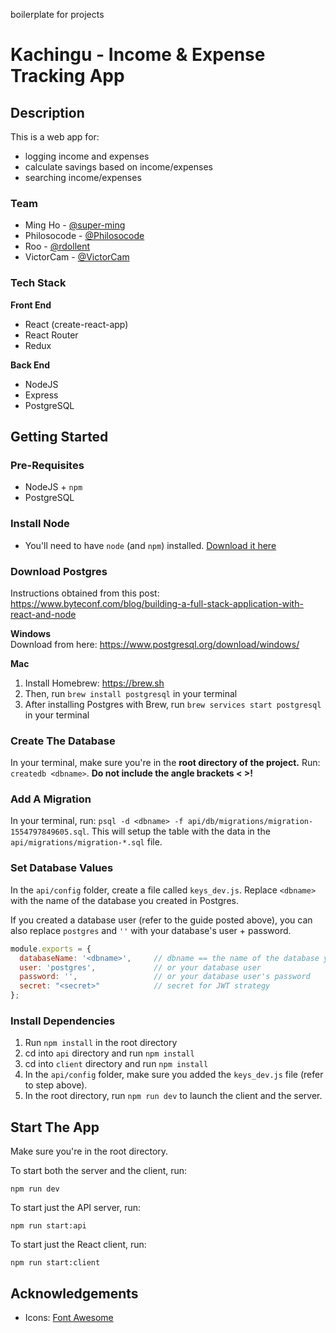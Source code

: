boilerplate for projects

# Kachingu - Income & Expense Tracking App
## Description
This is a web app for:
- logging income and expenses
- calculate savings based on income/expenses
- searching income/expenses

### Team
- Ming Ho - [@super-ming](https://github.com/super-ming)
- Philosocode - [@Philosocode](https://github.com/Philosocode)
- Roo - [@rdollent](https://github.com/rdollent)
- VictorCam - [@VictorCam](https://github.com/VictorCam)

### Tech Stack
**Front End**
- React (create-react-app)
- React Router
- Redux

**Back End**
- NodeJS
- Express
- PostgreSQL

## Getting Started
### Pre-Requisites
- NodeJS + `npm`
- PostgreSQL

### Install Node
- You'll need to have `node` (and `npm`) installed.
[Download it here](https://nodejs.org/en/)

### Download Postgres
Instructions obtained from this post: https://www.byteconf.com/blog/building-a-full-stack-application-with-react-and-node

**Windows**<br>
Download from here: https://www.postgresql.org/download/windows/

**Mac**<br>
1. Install Homebrew: https://brew.sh
2. Then, run `brew install postgresql` in your terminal
3. After installing Postgres with Brew, run `brew services start postgresql` in your terminal

### Create The Database
In your terminal, make sure you're in the **root directory of the project.** Run: `createdb <dbname>`. **Do not include the angle brackets < >!**

### Add A Migration
In your terminal, run: `psql -d <dbname> -f api/db/migrations/migration-1554797849605.sql`. 
This will setup the table with the data in the `api/migrations/migration-*.sql` file.

### Set Database Values
In the `api/config` folder, create a file called `keys_dev.js`. Replace `<dbname>` with the name of the database you created in Postgres.

If you created a database user (refer to the guide posted above), you can also replace `postgres` and `''` with your database's user + password.

```javascript
module.exports = {
  databaseName: '<dbname>',     // dbname == the name of the database you created
  user: 'postgres',             // or your database user
  password: '',                 // or your database user's password
  secret: "<secret>"            // secret for JWT strategy
};
```

### Install Dependencies
1. Run `npm install` in the root directory
2. cd into `api` directory and run `npm install`
3. cd into `client` directory and run `npm install`
4. In the `api/config` folder, make sure you added the `keys_dev.js` file (refer to step above).
5. In the root directory, run `npm run dev` to launch the client and the server.


## Start The App
Make sure you're in the root directory.

To start both the server and the client, run:
```
npm run dev
```

To start just the API server, run:
```
npm run start:api
```

To start just the React client, run:
```
npm run start:client
```


## Acknowledgements
- Icons: [Font Awesome](https://fontawesome.com)
